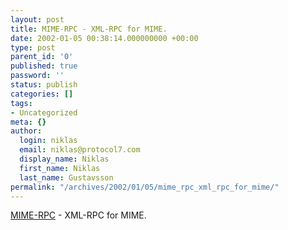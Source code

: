 ```yaml
---
layout: post
title: MIME-RPC - XML-RPC for MIME.
date: 2002-01-05 00:38:14.000000000 +00:00
type: post
parent_id: '0'
published: true
password: ''
status: publish
categories: []
tags:
- Uncategorized
meta: {}
author:
  login: niklas
  email: niklas@protocol7.com
  display_name: Niklas
  first_name: Niklas
  last_name: Gustavsson
permalink: "/archives/2002/01/05/mime_rpc_xml_rpc_for_mime/"
---
```

[MIME-RPC](http://www.mime-rpc.com/) - XML-RPC for MIME.

